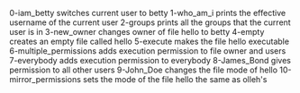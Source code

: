 0-iam_betty switches current user to betty
1-who_am_i prints the effective username of the current user
2-groups prints all the groups that the current user is in
3-new_owner changes owner of file hello to betty
4-empty creates an empty file called hello
5-execute makes the file hello executable
6-multiple_permissions adds execution permission to file owner and users
7-everybody adds execution permission to everybody
8-James_Bond gives permission to all other users
9-John_Doe changes the file mode of hello
10-mirror_permissions sets the mode of the file hello the same as olleh's

